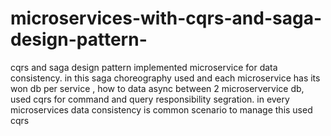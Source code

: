 # microservices-with-cqrs-and-saga-design-pattern-
cqrs and saga design pattern implemented microservice for data consistency. in this saga choreography used and each microservice has its won db per service , how to data async between 2 microservervice db, used cqrs for command and query responsibility segration. in every microservices data consistency is common scenario to manage this used cqrs

